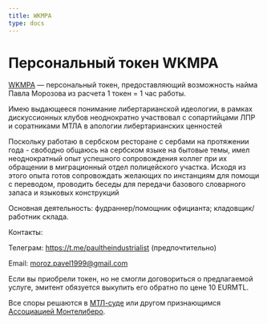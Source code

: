 ```yaml
---
title: WKMPA
type: docs
---
```


# Персональный токен WKMPA

[WKMPA](https://stellar.expert/explorer/public/asset/WKMPA-GAC4SEIPXSVDUXNK3NQQTJ6IYDSM5KOYO5VIPG5LGTTVDFVHAAWL7MPA) — персональный токен, предоставляющий возможность найма Павла Морозова из расчета 1 токен = 1 час работы.

Имею выдающееся понимание либертарианской идеологии, в рамках дискуссионных клубов неоднократно участвовал с сопартийцами ЛПР и соратниками МТЛА в апологии либертарианских ценностей

Поскольку работаю в сербском ресторане с сербами на протяжении года - свободно общаюсь на сербском языке на бытовые темы, имел неоднократный опыт успешного сопровождения коллег при их обращении в миграционный отдел полицейского участка. Исходя из этого опыта готов сопровождать желающих по инстанциям для помощи с переводом, проводить беседы для передачи базового словарного запаса и языковых конструкций

Основная деятельность: фудраннер/помощник официанта; кладовщик/работник склада.

Контакты:

Телеграм: https://t.me/paultheindustrialist (предпочтительно)

Email: moroz.pavel1999@gmail.com

Если вы приобрели токен, но не смогли договориться о предлагаемой услуге, эмитент обязуется выкупить его обратно по цене 10 EURMTL.

Все споры решаются в [МТЛ-суде](https://montelibero.org/mtl_court/) или другом признающимся [Ассоциацией Монтелиберо](https://mtla.me/).
